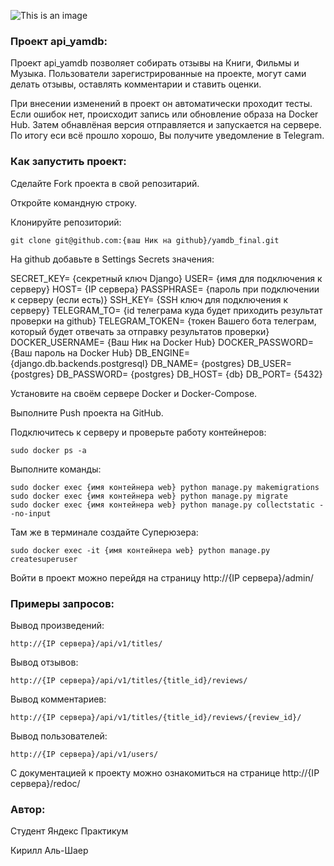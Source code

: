 ![This is an image](https://github.com/Vandach/yamdb_final/actions/workflows/yamdb_workflow.yml/badge.svg)

### Проект api_yamdb:

Проект api_yamdb позволяет собирать отзывы на Книги, Фильмы и Музыка. Пользователи зарегистрированные на проекте, могут сами делать отзывы, оставлять комментарии и ставить оценки.

При внесении изменений в проект он автоматически проходит тесты. Если ошибок нет, происходит запись или обновление образа на Docker Hub. Затем обнавлёная версия отправляется и запускается на сервере. По итогу еси всё прошло хорошо, Вы получите уведомление в Telegram.

### Как запустить проект:

Сделайте Fork проекта в свой репозитарий.

Откройте командную строку.

Клонируйте репозиторий:

```
git clone git@github.com:{ваш Ник на github}/yamdb_final.git
```

На github добавьте в Settings Secrets значения: 

SECRET_KEY= {секретный ключ Django}
USER= {имя для подключения к серверу}
HOST= {IP сервера}
PASSPHRASE= {пароль при подключении к серверу (если есть)}
SSH_KEY= {SSH ключ для подключения к серверу}
TELEGRAM_TO= {id телеграма куда будет приходить результат проверки на github}
TELEGRAM_TOKEN= {токен Вашего бота телеграм, который будет отвечать за отправку результатов проверки}
DOCKER_USERNAME= {Ваш Ник на Docker Hub}
DOCKER_PASSWORD= {Ваш пароль на Docker Hub}
DB_ENGINE= {django.db.backends.postgresql}
DB_NAME= {postgres}
DB_USER= {postgres}
DB_PASSWORD= {postgres}
DB_HOST= {db}
DB_PORT= {5432}

Установите на своём сервере Docker и Docker-Compose.

Выполните Push проекта на GitHub.

Подключитесь к серверу и проверьте работу контейнеров:

```
sudo docker ps -a
```

Выполните команды:

```
sudo docker exec {имя контейнера web} python manage.py makemigrations
sudo docker exec {имя контейнера web} python manage.py migrate
sudo docker exec {имя контейнера web} python manage.py collectstatic --no-input
```

Там же в терминале создайте Суперюзера:

```
sudo docker exec -it {имя контейнера web} python manage.py createsuperuser
```

Войти в проект можно перейдя на страницу http://{IP сервера}/admin/


### Примеры запросов:

Вывод произведений:
```
http://{IP сервера}/api/v1/titles/
```

Вывод отзывов:
```
http://{IP сервера}/api/v1/titles/{title_id}/reviews/
```

Вывод комментариев:
```
http://{IP сервера}/api/v1/titles/{title_id}/reviews/{review_id}/
```

Вывод пользователей:
```
http://{IP сервера}/api/v1/users/
```

С документацией к проекту можно ознакомиться на странице http://{IP сервера}/redoc/


### Автор:

Студент Яндекс Практикум 

Кирилл Аль-Шаер
